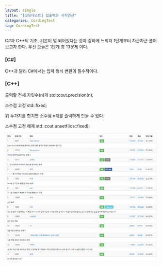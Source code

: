 ```yaml
---
layout: single
title: "[코딩테스트] 입출력과 사칙연산"
categories: CordingTest
tag: CordingTest
---
```


C#과 C++의 기초, 기본이 덜 되어있다는 것이 강하게 느껴져
1단계부터 차근차근 풀어보고자 한다.
우선 오늘은 1단계 총 13문제 이다.

### [C#]
C++과 달리 C#에서는 입력 형식 변환이 필수적이다.


### [C++]

출력할 전체 자릿수(n)개 
std::cout.precision(n);

소수점 고정
std::fixed;

위 두가지를 합치면 소수점 n개를 출력하게 만들 수 있다.

소수점 고정 해제
std::cout.unsetf(ios::fixed);

![FirstLevel](../images/2022-05-01-CordingTestLevel1/FirstLevel.PNG)
